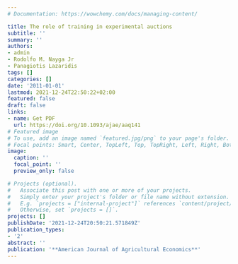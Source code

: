 ```yaml
---
# Documentation: https://wowchemy.com/docs/managing-content/

title: The role of training in experimental auctions
subtitle: ''
summary: ''
authors:
- admin
- Rodolfo M. Nayga Jr
- Panagiotis Lazaridis
tags: []
categories: []
date: '2011-01-01'
lastmod: 2021-12-24T22:50:22+02:00
featured: false
draft: false
links: 
- name: Get PDF
  url: https://doi.org/10.1093/ajae/aaq141
# Featured image
# To use, add an image named `featured.jpg/png` to your page's folder.
# Focal points: Smart, Center, TopLeft, Top, TopRight, Left, Right, BottomLeft, Bottom, BottomRight.
image:
  caption: ''
  focal_point: ''
  preview_only: false

# Projects (optional).
#   Associate this post with one or more of your projects.
#   Simply enter your project's folder or file name without extension.
#   E.g. `projects = ["internal-project"]` references `content/project/deep-learning/index.md`.
#   Otherwise, set `projects = []`.
projects: []
publishDate: '2021-12-24T20:50:21.571849Z'
publication_types:
- '2'
abstract: ''
publication: '**American Journal of Agricultural Economics**'
---
```

